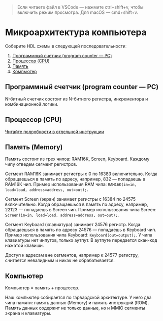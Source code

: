> Если читаете файл в VSCode — нажмите ctrl+shift+v, чтобы включить режим просмотра. Для macOS — cmd+shift+v.

# Микроархитектура компьютера

Соберите HDL схемы в следующей последовательности:

1. [Программный счетчик (program counter — PC)](counter/PC.hdl)
2. [Процессор (CPU)](CPU/CPU.hdl)
3. [Память](memory/Memory.hdl)
4. [Компьютер](computer/Computer.hdl)

## Программный счетчик (program counter — PC)

N-битный счетчик состоит из N-битного регистра, инкрементора и комбинационной логики.

## Процессор (CPU)

[Читайте подробности в отдельной инструкции](CPU/README.md)

## Память (Memory)

Память состоит из трех чипов: RAM16K, Screen, Keyboard. Каждому чипу отведем сегмент регистров.

Сегмент RAM16K занимает регистры с 0 по 16383 включительно. Когда обращаешься в память по адресу, например, 832 — попадаешь в RAM16K чип. Пример использования RAM чипа: `RAM16K(in=in, load=load, address=address, out=out);`.

Сегмент Screen (экран) занимает регистры с 16384 по 24575 включительно. Когда обращаешься в память по адресу, например, 22123 — попадаешь в Screen чип. Пример использования чипа Screen: `Screen(in=in, load=load, address=address, out=out);`.

Сегмент Keyboard (клавиатура) занимает 24576 регистр. Когда обращаешься в память по адресу 24576 — попадаешь в Keyboard чип. Пример использования чипа Keyboard: `Keyboard(out=output);`. У чипа клавиатуры нет инпутов, только аутпут. В аутпуте передается скан-код нажатой клавиши.

Доступ к адресам вне сегментов, например к 24577 регистру, считается невалидным и никак не обрабатывается.

## Компьютер

Компьютер = память + процессор.

Наш компьютер собирается по гарвардской архитектуре. У него два чипа памяти: память данных (Memory) и память инструкций (ROM). Память данных содержит не только данные, но и MMIO сегменты экрана и клавиатуры.
